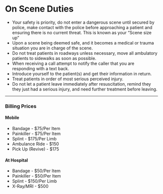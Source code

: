 # On Scene Duties

- Your safety is priority, do not enter a dangerous scene until secured by police, make contact with the police before approaching a patient and ensuring there is no current threat. This is known as your “Scene size up”
- Upon a scene being deemed safe, and it becomes a medical or trauma situation you are in charge of the scene.
- Do not treat patients in roadways unless necessary, move all ambulatory patients to sidewalks as soon as possible.
- When receiving a call attempt to notify the caller that you are responding with a text back.
- Introduce yourself to the patient(s) and get their information in return.
- Treat patients in order of most serious perceived injury.
- Do not let a patient leave immediately after resuscitation, remind they they just had a serious injury, and need further treatment before leaving.

---

### Billing Prices

#### Mobile
- Bandage - $75/Per Item
- Painkiller - $75/Per Item
- Splint - $175/Per Limb
- Ambulance Ride - $150
- Pick Up (Revive) - $175



#### At Hospital
- Bandage - $50/Per Item
- Painkiller - $50/Per Item
- Splint - $150/Per Limb
- X-Ray/MRI - $500